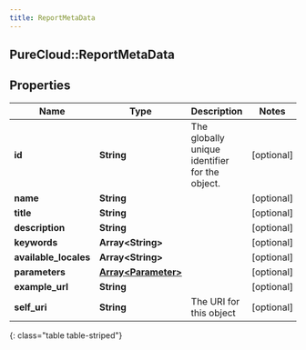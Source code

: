 ```yaml
---
title: ReportMetaData
---
```

## PureCloud::ReportMetaData

## Properties

|Name | Type | Description | Notes|
|------------ | ------------- | ------------- | -------------|
| **id** | **String** | The globally unique identifier for the object. | [optional] |
| **name** | **String** |  | [optional] |
| **title** | **String** |  | [optional] |
| **description** | **String** |  | [optional] |
| **keywords** | **Array&lt;String&gt;** |  | [optional] |
| **available_locales** | **Array&lt;String&gt;** |  | [optional] |
| **parameters** | [**Array&lt;Parameter&gt;**](Parameter.html) |  | [optional] |
| **example_url** | **String** |  | [optional] |
| **self_uri** | **String** | The URI for this object | [optional] |
{: class="table table-striped"}


